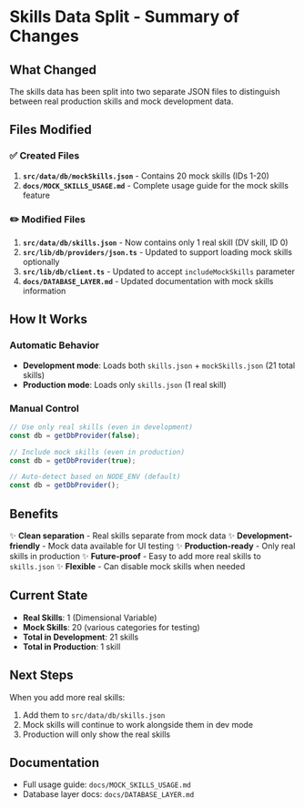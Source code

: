 # Skills Data Split - Summary of Changes

## What Changed

The skills data has been split into two separate JSON files to distinguish between real production skills and mock development data.

## Files Modified

### ✅ Created Files
1. **`src/data/db/mockSkills.json`** - Contains 20 mock skills (IDs 1-20)
2. **`docs/MOCK_SKILLS_USAGE.md`** - Complete usage guide for the mock skills feature

### ✏️ Modified Files
1. **`src/data/db/skills.json`** - Now contains only 1 real skill (DV skill, ID 0)
2. **`src/lib/db/providers/json.ts`** - Updated to support loading mock skills optionally
3. **`src/lib/db/client.ts`** - Updated to accept `includeMockSkills` parameter
4. **`docs/DATABASE_LAYER.md`** - Updated documentation with mock skills information

## How It Works

### Automatic Behavior
- **Development mode**: Loads both `skills.json` + `mockSkills.json` (21 total skills)
- **Production mode**: Loads only `skills.json` (1 real skill)

### Manual Control
```typescript
// Use only real skills (even in development)
const db = getDbProvider(false);

// Include mock skills (even in production)
const db = getDbProvider(true);

// Auto-detect based on NODE_ENV (default)
const db = getDbProvider();
```

## Benefits

✨ **Clean separation** - Real skills separate from mock data
✨ **Development-friendly** - Mock data available for UI testing
✨ **Production-ready** - Only real skills in production
✨ **Future-proof** - Easy to add more real skills to `skills.json`
✨ **Flexible** - Can disable mock skills when needed

## Current State

- **Real Skills**: 1 (Dimensional Variable)
- **Mock Skills**: 20 (various categories for testing)
- **Total in Development**: 21 skills
- **Total in Production**: 1 skill

## Next Steps

When you add more real skills:
1. Add them to `src/data/db/skills.json`
2. Mock skills will continue to work alongside them in dev mode
3. Production will only show the real skills

## Documentation

- Full usage guide: `docs/MOCK_SKILLS_USAGE.md`
- Database layer docs: `docs/DATABASE_LAYER.md`

